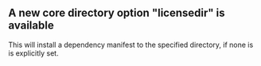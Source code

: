 ## A new core directory option "licensedir" is available

This will install a dependency manifest to the specified directory, if none
is is explicitly set.
